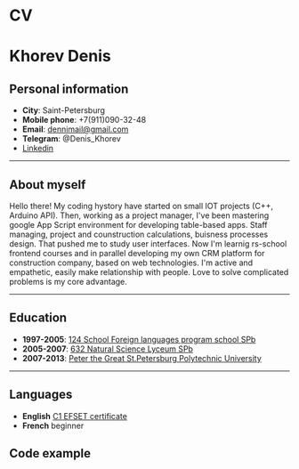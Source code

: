 # CV
# Khorev Denis
## Personal information
+ **City**: Saint-Petersburg
+ **Mobile phone**: +7(911)090-32-48
+ **Email**: dennimail@gmail.com
+ **Telegram**: @Denis_Khorev
+ [Linkedin](https://www.linkedin.com/in/denis-khorev-b75b36234/)
---
## About myself
Hello there! My coding hystory have started on small IOT projects (C++, Arduino API). 
Then, working as a project manager, I've been mastering google App Script environment for developing table-based apps. Staff managing, project and counstruction calculations, buisness processes design. That pushed me to study user interfaces. Now I'm learnig rs-school frontend courses and in parallel developing my own CRM platform for construction company, based on web technologies. I'm active and empathetic, easily make relationship with people. Love to solve complicated problems is my core advantage.

---
## Education
+ **1997-2005**: [124 School Foreign languages program school SPb](https://124.shko.la/)
+ **2005-2007**: [632 Natural Science Lyceum SPb](https://nsl.spbstu.ru/)
+ **2007-2013**: [Peter the Great St.Petersburg Polytechnic University](https://www.spbstu.ru/)
---
## Languages
+ **English** [C1 EFSET certificate](https://www.efset.org/ef-set-50/take-test/#set50-131/result)
+ **French** beginner
## Code example
